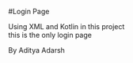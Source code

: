 #Login Page

Using XML and Kotlin in this project
<br>
this is the only login page 


By Aditya Adarsh
